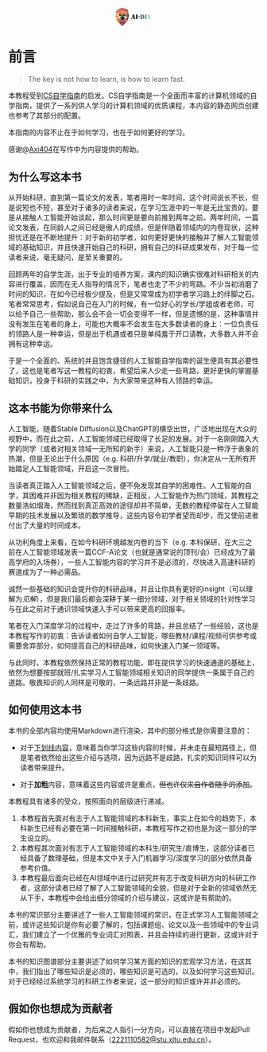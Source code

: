 <img src="./images/title.png" alt="title" style="display: block; margin: 0 auto; zoom: 7%;">


# 前言

> The key is not how to learn, is how to learn fast.

本教程受到[CS自学指南](https://csdiy.wiki)的启发。CS自学指南是一个全面而丰富的计算机领域的自学指南，提供了一系列供人学习的计算机领域的优质课程，本内容的静态网页创建也参考了其部分的配置。

本指南的内容不止在于如何学习，也在于如何更好的学习。

感谢@[Axi404](https://github.com/Axi404)在写作中为内容提供的帮助。

## 为什么写这本书

从开始科研，直到第一篇论文的发表，笔者用时一年时间，这个时间说长不长，但是说短也不短，甚至对于诸多的读者来说，在学习生涯中的一年是无比宝贵的。要是从接触人工智能开始谈起，那么时间更是要向前推到两年之前。两年时间，一篇论文发表，在同龄人之间已经是傲人的成绩，但是伴随着领域内的内卷现状，这种担忧还是在不断地提升：对于新的初学者，如何更好更快的接触并了解人工智能领域的基础知识，并且快速开始自己的科研，拥有自己的科研成果发布，对于每一位读者来说，毫无疑问，是至关重要的。

回顾两年的自学生涯，出于专业的培养方案，课内的知识确实很难对科研相关的内容进行覆盖，因而在无人指导的情况下，笔者也走了不少的弯路。不少当初消磨了时间的知识，在如今已经极少提及，但是又常常成为初学者学习路上的绊脚之石。笔者常常思考，假如说自己在入门的时候，有一位好心的学长/学姐或者老师，可以给予自己一些帮助，那么会不会一切会变得不一样，但是遗憾的是，这种事情并没有发生在笔者的身上，可能也大概率不会发生在大多数读者的身上：一位负责任的领路人是一种幸运，但是出于机遇或者只是单纯羞于开口请教，大多数人并不会拥有这种幸运。

于是一个全面的、系统的并且饱含捷径的人工智能自学指南的诞生便具有其必要性了，这也是笔者写这一教程的初衷，希望后来人少走一些弯路，更好更快的掌握基础知识，投身于科研的实践之中，为大家带来这种有人领路的幸运。

## 这本书能为你带来什么

人工智能，随着Stable Diffusion以及ChatGPT的横空出世，广泛地出现在大众的视野中，而在此之前，人工智能领域已经取得了长足的发展。对于一名刚刚踏入大学的同学（或者对相关领域一无所知的新手）来说，人工智能只是一种浮于表象的热潮，但是无论出于什么原因（e.g. 科研/升学/就业/教职），你决定从一无所有开始踏足人工智能领域，开启这一次冒险。

当读者真正踏入人工智能领域之后，便不免发现其自学的困难性。人工智能的自学，其困难并非因为相关教程的稀缺，正相反，人工智能作为热门领域，其教程之数量浩如烟海，然而找到真正高效的途径却并不简单，无数的教程停留在人工智能早期的技术发展以及繁琐的数学推导，这些内容令初学者望而却步，而又使前进者付出了大量的时间成本。

从功利角度上来看，在如今科研环境越发内卷的当下（e.g. 本科保研，在大三之前在人工智能领域发表一篇CCF-A论文（也就是通常说的顶刊/会）已经成为了最高学府的入场券），一些人工智能内容的学习并不是必须的，尽快进入高速科研的赛道成为了一种必需品。

诚然一些基础的知识会提升你的科研品味，并且让你具有更好的insight（可以理解为*见解*），但是我们最后都会深耕于某一细分领域，对于相关领域的针对性学习与在此之前对于通识领域快速入手可以带来更高的回报率。

笔者在入门深度学习的过程中，走过了许多的弯路，并且总结了一些经验，这也是本教程写作的初衷：告诉读者如何自学人工智能，哪些教材/课程/视频可供参考或需要舍弃部分，如何提高自己的科研品味，如何快速入门某一领域等。

与此同时，本教程依然保持正常的教程功能，即在提供学习的快速通道的基础上，依然为想要按部就班/扎实学习人工智能领域相关知识的同学提供一条属于自己的道路。敬畏知识的人同样是可敬的，一条远路并非是一条歧路。

## 如何使用这本书

本书的全部内容均使用Markdown进行渲染，其中的部分格式是你需要注意的：

- 对于<u>下划线内容</u>，意味着当你学习这些内容的时候，并未走在最短路径上，但是笔者依然给出这些介绍与选项，因为远路不是歧路，扎实的知识同样可以为读者带来提升。

- 对于**加粗**内容，意味着这些内容或许是重点，<del>但也许仅来自作者随手的添加</del>。

本教程具有诸多的受众，按照面向的层级进行递减。

1. 本教程首先面对有志于人工智能领域的本科新生，事实上在如今的趋势下，本科新生已经有必要在第一时间接触科研，本教程写作之初也是为这一部分的学生设立的。
2. 本教程其次面对有志于人工智能领域的本科生/研究生/直博生，这部分读者已经具备了数理基础，但是本文中关于入门机器学习/深度学习的部分依然具备参考价值。
3. 本教程最后面向已经在AI领域中进行过研究并有志于改变科研方向的科研工作者，这部分读者已经了解了人工智能领域的全貌，但是对于全新的领域依然无从下手，本教程中会给出细分领域的介绍与建议，这或许是有帮助的。

本书的常识部分主要讲述了一些人工智能领域的常识，在正式学习人工智能领域之前，或许这些知识是你有必要了解的，包括课题组、论文以及一些领域中的专业词汇，我们建立了一个优雅的专业词汇对照表，并且会持续的进行更新，这或许对于你会有帮助。

本书的知识图谱部分主要讲述了如何学习某方面的知识的宏观学习方法，在这其中，我们指出了哪些知识是必须的，哪些知识是可选的，以及如何学习这些知识。对于已经经过系统学习的科研工作者来说，这一部分的知识或许并非必须的。

## 假如你也想成为贡献者

假如你也想成为贡献者，为后来之人指引一分方向，可以直接在项目中发起Pull Request，也欢迎和我邮件联系（2221110582@stu.xjtu.edu.cn）。